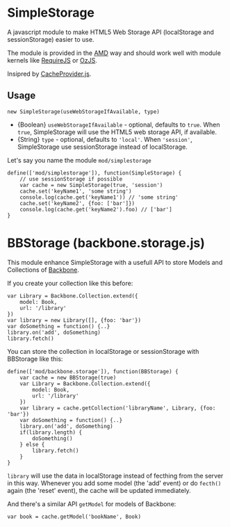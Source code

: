 SimpleStorage
=============

A javascript module to make HTML5 Web Storage API (localStorage and sessionStorage) easier to use.

The module is provided in the [AMD](https://github.com/amdjs/amdjs-api/wiki/AMD) way and should work well with module kernels like [RequireJS](http://requirejs.org/) or [OzJS](http://ozjs.org/).

Insipred by [CacheProvider.js](https://gist.github.com/aroder/871234).

## Usage


	new SimpleStorage(useWebStorageIfAvailable, type)


 * {Boolean} `useWebStorageIfAvailable` - optional, defaults to `true`.
  When `true`, SimpleStorage will use the HTML5 web storage API, if available.
 * {String} `type` - optional, defaults to `'local'`.
 When `'session'`, SimpleStorage use sessionStorage instead of localStorage.

Let's say you name the module `mod/simplestorage`


	define(['mod/simplestorage']), function(SimpleStorage) {
		// use sessionStorage if possible
		var cache = new SimpleStorage(true, 'session')
		cache.set('keyName1', 'some string')
		console.log(cache.get('keyName1')) // 'some string'
		cache.set('keyName2', {foo: ['bar']})
		console.log(cache.get('keyName2').foo) // ['bar']
	}


BBStorage (backbone.storage.js)
=============

This module enhance SimpleStorage with a usefull API to store Models and Collections of [Backbone](http://backbonejs.org/).

If you create your collection like this before:


	var Library = Backbone.Collection.extend({
		model: Book,
		url: '/library'
	})
	var library = new Library([], {foo: 'bar'})
	var doSomething = function() {..}
	library.on('add', doSomething)
	library.fetch()


You can store the collection in localStorage or sessionStorage with BBStorage like this:


	define(['mod/backbone.storage']), function(BBStorage) {
		var cache = new BBStorage(true)
		var Library = Backbone.Collection.extend({
			model: Book,
			url: '/library'
		})
		var library = cache.getCollection('libraryName', Library, {foo: 'bar'})
		var doSomething = function() {..}
		library.on('add', doSomething)
		if(library.length) {
			doSomething()
		} else {
			library.fetch()
		}
	}


`library` will use the data in localStorage instead of fecthing from the server in this way. Whenever you add some model (the 'add' event) or do `fecth()` again (the 'reset' event), the cache will be updated immediately.

And there's a similar API `getModel` for models of Backbone:


	var book = cache.getModel('bookName', Book)
